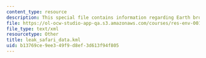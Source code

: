 ```yaml
---
content_type: resource
description: This special file contains information regarding Earth browser format.
file: https://ol-ocw-studio-app-qa.s3.amazonaws.com/courses/res-env-001-climate-action-hands-on-harnessing-science-with-communities-to-cut-carbon-january-iap-2017/b13769ce9ee349f9d8ef3d613f94f805_leak_safari_data.kml
file_type: text/xml
resourcetype: Other
title: leak_safari_data.kml
uid: b13769ce-9ee3-49f9-d8ef-3d613f94f805
---
```


